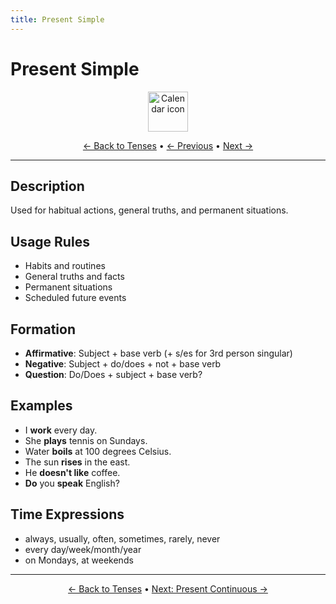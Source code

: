 ```yaml
---
title: Present Simple
---
```


# Present Simple

<div align="center">
  <img src="https://cdn.jsdelivr.net/gh/twitter/twemoji@14.0.2/assets/72x72/1f4c5.png" alt="Calendar icon" width="64">
</div>

<div align="center">

[← Back to Tenses](./) • [← Previous](./README.md) • [Next →](02-present-continuous.md)

</div>

---

## Description
Used for habitual actions, general truths, and permanent situations.

## Usage Rules
- Habits and routines
- General truths and facts
- Permanent situations
- Scheduled future events

## Formation
- **Affirmative**: Subject + base verb (+ s/es for 3rd person singular)
- **Negative**: Subject + do/does + not + base verb
- **Question**: Do/Does + subject + base verb?

## Examples
- I **work** every day.
- She **plays** tennis on Sundays.
- Water **boils** at 100 degrees Celsius.
- The sun **rises** in the east.
- He **doesn't like** coffee.
- **Do** you **speak** English?

## Time Expressions
- always, usually, often, sometimes, rarely, never
- every day/week/month/year
- on Mondays, at weekends

---

<div align="center">

[← Back to Tenses](./) • [Next: Present Continuous →](02-present-continuous.md)

</div>
